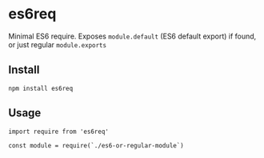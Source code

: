 # es6req

Minimal ES6 require. Exposes `module.default` (ES6 default export) if found, or just regular `module.exports`

## Install

```
npm install es6req
```

## Usage

```
import require from 'es6req'

const module = require(`./es6-or-regular-module`)
```